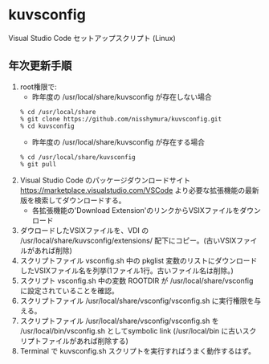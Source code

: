 # kuvsconfig
Visual Studio Code セットアップスクリプト (Linux)

## 年次更新手順

1. root権限で:
    - 昨年度の /usr/local/share/kuvsconfig が存在しない場合
    ```
    % cd /usr/local/share
    % git clone https://github.com/nisshymura/kuvsconfig.git
    % cd kuvsconfig 
    ```
    - 昨年度の /usr/local/share/kuvsconfig が存在する場合
    ```
    % cd /usr/local/share/kuvsconfig
    % git pull
    ```
2. Visual Studio Code のパッケージダウンロードサイト https://marketplace.visualstudio.com/VSCode より必要な拡張機能の最新版を検索してダウンロードする。
    - 各拡張機能の'Download Extension'のリンクからVSIXファイルをダウンロード
3. ダウロードしたVSIXファイルを、VDI の /usr/local/share/kuvsconfig/extensions/ 配下にコピー。(古いVSIXファイルがあれば削除)
4. スクリプトファイル vsconfig.sh 中の pkglist 変数のリストにダウンロードしたVSIXファイル名を列挙(1ファイル1行。古いファイル名は削除。)
5. スクリプト vsconfig.sh 中の変数 ROOTDIR が /usr/local/share/vsconfig に設定されていることを確認。
6. スクリプトファイル /usr/local/share/vsconfig/vsconfig.sh に実行権限を与える。
7. スクリプトファイル /usr/local/share/vsconfig/vsconfig.sh を /usr/local/bin/vsconfig.sh としてsymbolic link (/usr/local/bin に古いスクリプトファイルがあれば削除する)
8. Terminal で kuvsconfig.sh スクリプトを実行すればうまく動作するはず。
